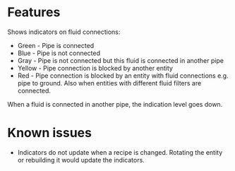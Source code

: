 # Features

Shows indicators on fluid connections:

* Green - Pipe is connected
* Blue - Pipe is not connected
* Gray - Pipe is not connected but this fluid is connected in another pipe
* Yellow - Pipe connection is blocked by another entity
* Red - Pipe connection is blocked by an entity with fluid connections e.g. pipe to ground. Also when entities with different fluid filters are connected.

When a fluid is connected in another pipe, the indication level goes down.

# Known issues

* Indicators do not update when a recipe is changed. Rotating the entity or rebuilding it would update the indicators.
